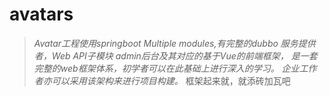 # avatars
>*Avatar工程使用springboot Multiple modules,有完整的dubbo 服务提供者，Web API子模块 admin后台及其对应的基于Vue的前端框架，
是一套完整的web框架体系，初学者可以在此基础上进行深入的学习。
企业工作者亦可以采用该架构来进行项目构建。*
框架起来就，就添砖加瓦吧


